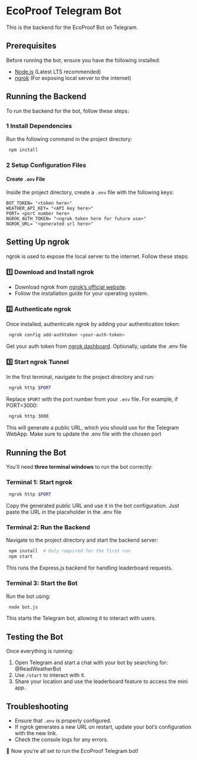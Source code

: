 # EcoProof Telegram Bot

This is the backend for the EcoProof Bot on Telegram.

## Prerequisites

Before running the bot, ensure you have the following installed:

- [Node.js](https://nodejs.org/) (Latest LTS recommended)
- [ngrok](https://download.ngrok.com/) (For exposing local server to the internet)

## Running the Backend

To run the backend for the bot, follow these steps:

### 1 Install Dependencies

Run the following command in the project directory:

```sh
 npm install
```

### 2 Setup Configuration Files

#### **Create `.env` File**

Inside the project directory, create a `.env` file with the following keys:

```env
BOT_TOKEN= "<token here>"
WEATHER_API_KEY= "<API key here>"
PORT= <port number here>
NGROK_AUTH_TOKEN= "<ngrok token here for future use>"
NGROK_URL= "<generated url here>"
```

## Setting Up ngrok

ngrok is used to expose the local server to the internet. Follow these steps:

### 1️⃣ Download and Install ngrok

- Download ngrok from [ngrok’s official website](https://download.ngrok.com/).
- Follow the installation guide for your operating system.

### 2️⃣ Authenticate ngrok

Once installed, authenticate ngrok by adding your authentication token:

```sh
 ngrok config add-authtoken <your-auth-token>
```

Get your auth token from [ngrok dashboard](https://dashboard.ngrok.com/get-started/your-authtoken). Optionally, update the .env file

### 3️⃣ Start ngrok Tunnel

In the first terminal, navigate to the project directory and run:

```sh
 ngrok http $PORT
```

Replace `$PORT` with the port number from your `.env` file. For example, if PORT=3000:

```sh
 ngrok http 3000
```

This will generate a public URL, which you should use for the Telegram WebApp. Make sure to update the .env file with the chosen port

## Running the Bot

You'll need **three terminal windows** to run the bot correctly:

### **Terminal 1: Start ngrok**

```sh
 ngrok http $PORT
```

Copy the generated public URL and use it in the bot configuration. Just paste the URL in the placeholder in the .env file

### **Terminal 2: Run the Backend**

Navigate to the project directory and start the backend server:

```sh
 npm install  # Only required for the first run
 npm start
```

This runs the Express.js backend for handling leaderboard requests.

### **Terminal 3: Start the Bot**

Run the bot using:

```sh
 node bot.js
```

This starts the Telegram bot, allowing it to interact with users.

## Testing the Bot

Once everything is running:

1. Open Telegram and start a chat with your bot by searching for: @ReadWeatherBot
2. Use `/start` to interact with it.
3. Share your location and use the leaderboard feature to access the mini app.

## Troubleshooting

- Ensure that `.env` is properly configured.
- If ngrok generates a new URL on restart, update your bot’s configuration with the new link.
- Check the console logs for any errors.

🚀 Now you’re all set to run the EcoProof Telegram bot!
